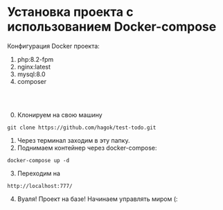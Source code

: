 # Установка проекта с использованием Docker-compose

Конфигурация Docker проекта:
1. php:8.2-fpm
2. nginx:latest
3. mysql:8.0
4. composer
##

<br/>

0. Клонируем на свою машину
```
git clone https://github.com/hagok/test-todo.git
```
1. Через терминал заходим в эту папку. 
2. Поднимаем контейнер через docker-compose:
```
docker-compose up -d
```
3. Переходим на 
```
http://localhost:777/
```
4. Вуаля! Проект на базе! Начинаем управлять миром (: